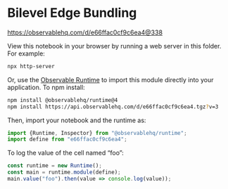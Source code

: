 # Bilevel Edge Bundling

https://observablehq.com/d/e66ffac0cf9c6ea4@338

View this notebook in your browser by running a web server in this folder. For
example:

~~~sh
npx http-server
~~~

Or, use the [Observable Runtime](https://github.com/observablehq/runtime) to
import this module directly into your application. To npm install:

~~~sh
npm install @observablehq/runtime@4
npm install https://api.observablehq.com/d/e66ffac0cf9c6ea4.tgz?v=3
~~~

Then, import your notebook and the runtime as:

~~~js
import {Runtime, Inspector} from "@observablehq/runtime";
import define from "e66ffac0cf9c6ea4";
~~~

To log the value of the cell named “foo”:

~~~js
const runtime = new Runtime();
const main = runtime.module(define);
main.value("foo").then(value => console.log(value));
~~~
